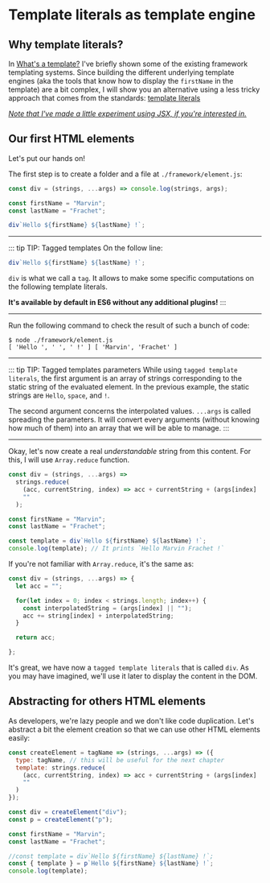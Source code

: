 # Template literals as template engine

## Why template literals?

In [What's a template?](/templating/intro.html) I've briefly shown some of the existing framework templating systems. Since building the
different underlying template engines (aka the tools that know how to display the `firstName` in the template) are a bit complex,
I will show you an alternative using a less tricky approach that comes from the standards: [template literals](https://developer.mozilla.org/en-US/docs/Web/JavaScript/Reference/Template_literals)

[_Note that I've made a little experiment using JSX, if you're interested in._](https://github.com/mfrachet/create-frontend-framework/tree/jsx)

## Our first HTML elements

Let's put our hands on!

The first step is to create a folder and a file at `./framework/element.js`:

```javascript
const div = (strings, ...args) => console.log(strings, args);

const firstName = "Marvin";
const lastName = "Frachet";

div`Hello ${firstName} ${lastName} !`;
```

---

::: tip TIP: Tagged templates
On the follow line:

```javascript
div`Hello ${firstName} ${lastName} !`;
```

`div` is what we call a `tag`. It allows to make some specific computations on the following template literals.

**It's available by default in ES6 without any additional plugins!**
:::

---

Run the following command to check the result of such a bunch of code:

```shell
$ node ./framework/element.js
[ 'Hello ', ' ', ' !' ] [ 'Marvin', 'Frachet' ]
```

---

::: tip TIP: Tagged templates parameters
While using `tagged template literals`, the first argument is an array of strings corresponding to the static string of the evaluated element. In the previous example, the static strings are `Hello`, `space`, and `!`.

The second argument concerns the interpolated values. `...args` is called spreading the parameters. It will convert every
arguments (without knowing how much of them) into an array that we will be able to manage.
:::

---

Okay, let's now create a real _understandable_ string from this content. For this, I will use `Array.reduce` function.

```javascript
const div = (strings, ...args) =>
  strings.reduce(
    (acc, currentString, index) => acc + currentString + (args[index] || ""),
    ""
  );

const firstName = "Marvin";
const lastName = "Frachet";

const template = div`Hello ${firstName} ${lastName} !`;
console.log(template); // It prints `Hello Marvin Frachet !`
```

If you're not familiar with `Array.reduce`, it's the same as:

```javascript
const div = (strings, ...args) => {
  let acc = "";

  for(let index = 0; index < strings.length; index++) {
    const interpolatedString = (args[index] || "");
    acc += string[index] + interpolatedString;
  }

  return acc;

};
```

It's great, we have now a `tagged template literals` that is called `div`. As you may have imagined, we'll use it later to display the content in the DOM.

## Abstracting for others HTML elements

As developers, we're lazy people and we don't like code duplication. Let's abstract a bit the element creation so that we can use other HTML elements easily:

```javascript
const createElement = tagName => (strings, ...args) => ({
  type: tagName, // this will be useful for the next chapter
  template: strings.reduce(
    (acc, currentString, index) => acc + currentString + (args[index] || ""),
    ""
  )
});

const div = createElement("div");
const p = createElement("p");

const firstName = "Marvin";
const lastName = "Frachet";

//const template = div`Hello ${firstName} ${lastName} !`;
const { template } = p`Hello ${firstName} ${lastName} !`;
console.log(template);
```
